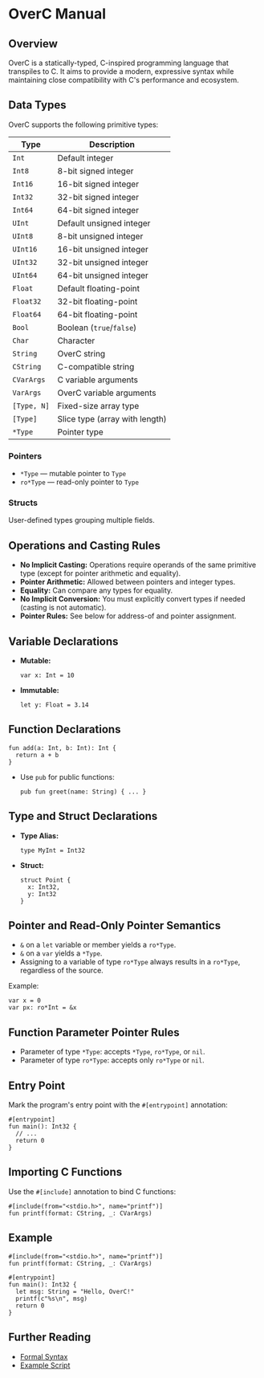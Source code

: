 # OverC Manual

## Overview

OverC is a statically-typed, C-inspired programming language that transpiles to C. It aims to provide a modern, expressive syntax while maintaining close compatibility with C's performance and ecosystem.

## Data Types

OverC supports the following primitive types:

| Type      | Description                       |
|-----------|-----------------------------------|
| `Int`     | Default integer                   |
| `Int8`    | 8-bit signed integer              |
| `Int16`   | 16-bit signed integer             |
| `Int32`   | 32-bit signed integer             |
| `Int64`   | 64-bit signed integer             |
| `UInt`    | Default unsigned integer          |
| `UInt8`   | 8-bit unsigned integer            |
| `UInt16`  | 16-bit unsigned integer           |
| `UInt32`  | 32-bit unsigned integer           |
| `UInt64`  | 64-bit unsigned integer           |
| `Float`   | Default floating-point            |
| `Float32` | 32-bit floating-point             |
| `Float64` | 64-bit floating-point             |
| `Bool`    | Boolean (`true`/`false`)          |
| `Char`    | Character                         |
| `String`  | OverC string                      |
| `CString` | C-compatible string               |
| `CVarArgs`| C variable arguments              |
| `VarArgs` | OverC variable arguments          |
| `[Type, N]` | Fixed-size array type           |
| `[Type]` | Slice type (array with length)    |
| `*Type`   | Pointer type                     |

### Pointers

- `*Type` — mutable pointer to `Type`
- `ro*Type` — read-only pointer to `Type`

### Structs

User-defined types grouping multiple fields.

## Operations and Casting Rules

- **No Implicit Casting:** Operations require operands of the same primitive type (except for pointer arithmetic and equality).
- **Pointer Arithmetic:** Allowed between pointers and integer types.
- **Equality:** Can compare any types for equality.
- **No Implicit Conversion:** You must explicitly convert types if needed (casting is not automatic).
- **Pointer Rules:** See below for address-of and pointer assignment.

## Variable Declarations

- **Mutable:**  
  ```overc
  var x: Int = 10
  ```
- **Immutable:**  
  ```overc
  let y: Float = 3.14
  ```

## Function Declarations

```overc
fun add(a: Int, b: Int): Int {
  return a + b
}
```

- Use `pub` for public functions:
  ```overc
  pub fun greet(name: String) { ... }
  ```

## Type and Struct Declarations

- **Type Alias:**
  ```overc
  type MyInt = Int32
  ```
- **Struct:**
  ```overc
  struct Point {
    x: Int32,
    y: Int32
  }
  ```

## Pointer and Read-Only Pointer Semantics

- `&` on a `let` variable or member yields a `ro*Type`.
- `&` on a `var` yields a `*Type`.
- Assigning to a variable of type `ro*Type` always results in a `ro*Type`, regardless of the source.

Example:
```overc
var x = 0
var px: ro*Int = &x
```

## Function Parameter Pointer Rules

- Parameter of type `*Type`: accepts `*Type`, `ro*Type`, or `nil`.
- Parameter of type `ro*Type`: accepts only `ro*Type` or `nil`.

## Entry Point

Mark the program's entry point with the `#[entrypoint]` annotation:

```overc
#[entrypoint]
fun main(): Int32 {
  // ...
  return 0
}
```

## Importing C Functions

Use the `#[include]` annotation to bind C functions:

```overc
#[include(from="<stdio.h>", name="printf")]
fun printf(format: CString, _: CVarArgs)
```

## Example

```overc
#[include(from="<stdio.h>", name="printf")]
fun printf(format: CString, _: CVarArgs)

#[entrypoint]
fun main(): Int32 {
  let msg: String = "Hello, OverC!"
  printf(c"%s\n", msg)
  return 0
}
```

## Further Reading

- [Formal Syntax](FormalSyntax.md)
- [Example Script](../test.oc)
